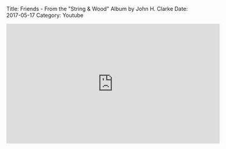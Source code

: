 Title: Friends - From the "String & Wood" Album by John H. Clarke
Date: 2017-05-17
Category: Youtube

<iframe width="560" height="315" src="https://www.youtube.com/embed/xNCufoPEQZU" title="YouTube video player" frameborder="0" allow="accelerometer; autoplay; clipboard-write; encrypted-media; gyroscope; picture-in-picture" allowfullscreen></iframe>

